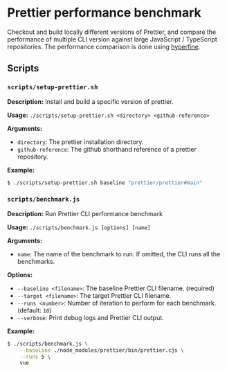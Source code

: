 # Prettier performance benchmark

Checkout and build locally different versions of Prettier, and compare the performance of multiple CLI version against large JavaScript / TypeScript repositories. The performance comparison is done using [hyperfine](https://github.com/sharkdp/hyperfine).

## Scripts

### `scripts/setup-prettier.sh`

**Description:** Install and build a specific version of prettier.

**Usage:** `./scripts/setup-prettier.sh <directory> <github-reference>`

**Arguments:**

- `directory`: The prettier installation directory.
- `github-reference`: The github shorthand reference of a prettier repository.

**Example:**

```sh
$ ./scripts/setup-prettier.sh baseline "prettier/prettier#main"
```

### `scripts/benchmark.js`

**Description:** Run Prettier CLI performance benchmark

**Usage:** `./scripts/benchmark.js [options] [name]`

**Arguments:**
- `name`: The name of the benchmark to run. If omitted, the CLI runs all the benchmarks.

**Options:**

- `--baseline <filename>`: The baseline Prettier CLI filename. (required)
- `--target <filename>`: The target Prettier CLI filename.
- `--runs <number>`: Number of iteration to perform for each benchmark. (default: `10`)
- `--verbose`: Print debug logs and Prettier CLI output.

**Example:**
```sh
$ ./scripts/benchmark.js \
    --baseline ./node_modules/prettier/bin/prettier.cjs \
    --runs 5 \
    vue
```
